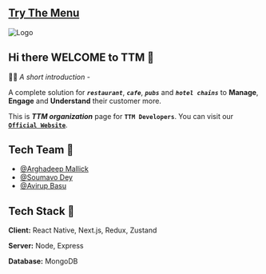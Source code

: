 ## [Try The Menu](https://trythemenu.com)

<!--

**Here are some ideas to get you started:**

🙋‍♀️ A short introduction - what is your organization all about?
🌈 Contribution guidelines - how can the community get involved?
👩‍💻 Useful resources - where can the community find your docs? Is there anything else the community should know?
🍿 Fun facts - what does your team eat for breakfast?
🧙 Remember, you can do mighty things with the power of [Markdown](https://docs.github.com/github/writing-on-github/getting-started-with-writing-and-formatting-on-github/basic-writing-and-formatting-syntax)
-->

![Logo](https://www.trythemenu.com/_next/image?url=%2Fimage%2FTTM-logo.svg&w=64&q=75)


## Hi there WELCOME to TTM 👋

🙋‍♀️ *A short introduction -* 

A complete solution for ***`restaurant`***, ***`cafe`***, ***`pubs`*** and ***`hotel chains`*** to **Manage**, **Engage** and **Understand** their customer more.

This is ***TTM organization*** page for **`TTM Developers`**. 
You can visit our [**`Official Website`**](https://trythemenu.com).


## Tech Team 👩‍

- [@Arghadeep Mallick](https://github.com/Arghadeep-hub)
- [@Soumavo Dey](https://github.com/maverick-360)
- [@Avirup Basu](https://github.com/avirup171)


## Tech Stack 🍿

**Client:** React Native, Next.js, Redux, Zustand 

**Server:** Node, Express

**Database:** MongoDB


